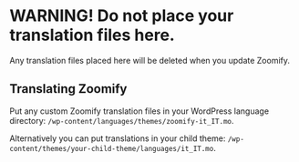 # WARNING! Do not place your translation files here.

Any translation files placed here will be deleted when you update Zoomify.

## Translating Zoomify
Put any custom Zoomify translation files in your WordPress language directory: `/wp-content/languages/themes/zoomify-it_IT.mo`.

Alternatively you can put translations in your child theme: `/wp-content/themes/your-child-theme/languages/it_IT.mo`.

